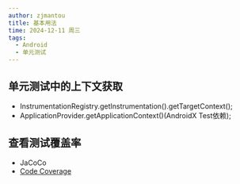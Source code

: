 ```yaml
---
author: zjmantou
title: 基本用法
time: 2024-12-11 周三
tags:
  - Android
  - 单元测试
---
```

## 单元测试中的上下文获取

- InstrumentationRegistry.getInstrumentation().getTargetContext();
- ApplicationProvider.getApplicationContext()(AndroidX Test依赖);

## 查看测试覆盖率

- JaCoCo
- [Code Coverage](https://blog.csdn.net/huiling815/article/details/53312127) 

